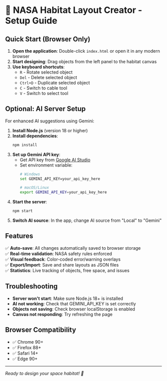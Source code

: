 # 🚀 NASA Habitat Layout Creator - Setup Guide

## Quick Start (Browser Only)

1. **Open the application**: Double-click `index.html` or open it in any modern browser
2. **Start designing**: Drag objects from the left panel to the habitat canvas
3. **Use keyboard shortcuts**:
   - `R` - Rotate selected object
   - `Del` - Delete selected object  
   - `Ctrl+D` - Duplicate selected object
   - `C` - Switch to cable tool
   - `V` - Switch to select tool

## Optional: AI Server Setup

For enhanced AI suggestions using Gemini:

1. **Install Node.js** (version 18 or higher)
2. **Install dependencies**:
   ```bash
   npm install
   ```
3. **Set up Gemini API key**:
   - Get API key from [Google AI Studio](https://makersuite.google.com/app/apikey)
   - Set environment variable:
     ```bash
     # Windows
     set GEMINI_API_KEY=your_api_key_here
     
     # macOS/Linux  
     export GEMINI_API_KEY=your_api_key_here
     ```
4. **Start the server**:
   ```bash
   npm start
   ```
5. **Switch AI source**: In the app, change AI source from "Local" to "Gemini"

## Features

✅ **Auto-save**: All changes automatically saved to browser storage  
✅ **Real-time validation**: NASA safety rules enforced  
✅ **Visual feedback**: Color-coded error/warning overlays  
✅ **Export/Import**: Save and share layouts as JSON files  
✅ **Statistics**: Live tracking of objects, free space, and issues  

## Troubleshooting

- **Server won't start**: Make sure Node.js 18+ is installed
- **AI not working**: Check that GEMINI_API_KEY is set correctly
- **Objects not saving**: Check browser localStorage is enabled
- **Canvas not responding**: Try refreshing the page

## Browser Compatibility

- ✅ Chrome 90+
- ✅ Firefox 88+  
- ✅ Safari 14+
- ✅ Edge 90+

---

*Ready to design your space habitat! 🚀*
